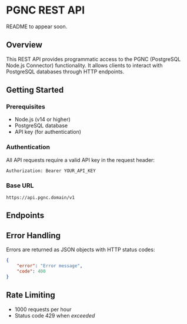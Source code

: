 # PGNC REST API

README to appear soon.

## Overview

This REST API provides programmatic access to the PGNC (PostgreSQL Node.js Connector) functionality. It allows clients to interact with PostgreSQL databases through HTTP endpoints.

## Getting Started

### Prerequisites

- Node.js (v14 or higher)
- PostgreSQL database
- API key (for authentication)

### Authentication

All API requests require a valid API key in the request header:

```http
Authorization: Bearer YOUR_API_KEY
```

### Base URL

```plaintext
https://api.pgnc.domain/v1
```

## Endpoints

## Error Handling

Errors are returned as JSON objects with HTTP status codes:

```json
{
    "error": "Error message",
    "code": 400
}
```

## Rate Limiting

- 1000 requests per hour
- Status code 429 when *exceeded*
